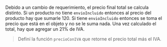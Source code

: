Debido a un cambio de requerimiento, el precio final total se calcula distinto.
Si un producto no tiene `envioIncluido` entonces al precio del producto hay que sumarle 120.
Si tiene `envioIncluido` entonces se toma el precio que está en el objeto y no se le suma nada.
Una vez calculado el total, hay que agregar un 21% de IVA.

> Definí la función `precioConIVA` que retorne el precio total más el IVA.